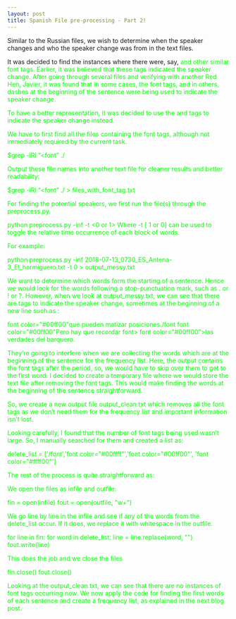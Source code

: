 ```yaml
---
layout: post
title: Spanish File pre-processing - Part 2!
---
```


Similar to the Russian files, we wish to determine when the speaker changes and who the speaker change was from in the text files.

It was decided to find the instances where there were, say, <font color = “#00ff00”> and other similar font tags. Earlier, it was believed that these tags indicated the speaker change. After going through several files and verifying with another Red Hen, Javier, it was found that in some cases, the font tags, and in others, dashes at the beginning of the sentence were being used to indicate the speaker change.

To have a better representation, it was decided to use the <turn> and </turn> tags to indicate the speaker change instead. 

We have to first find all the files containing the font tags, although not immediately required by the current task.

$grep -iRl “<font” ./

Output these file names into another text file for cleaner results and better readability:

$grep -iRl “<font” ./ > files_with_font_tag.txt

For finding the potential speakers, we first run the file(s) through the preprocess.py.

python preprocess.py -inf <input-file-name> -t <0 or 1>
Where -t [ 1 or 0] can be used to toggle the relative time occurrence of each block of words.

For example: 

python preprocess.py -inf 2018-07-13_0730_ES_Antena-3_El_hormiguero.txt -t 0 > output_messy.txt

We want to determine which words form the starting of a sentence. Hence we would look for the words following a stop-punctuation mark, such as . or ! or ?. However, when we look at output_messy.txt, we can see that there are <font> tags to indicate the speaker change, sometimes at the beginning of a new line such as :

font color="#00ff00"que pueden matizar posiciones./font font color="#00ff00"Pero hay que recordar font> font color="#00ff00">las verdades del barquero.

They’re going to interfere when we are collecting the words which are at the beginning of the sentence for the frequency list. Here, the output contains the font tags after the period, so, we would have to skip over them to get to the first word. I decided to create a temporary file where we would store the text file after removing the font tags. This would make finding the words at the beginning of the sentence straightforward.

So, we create a new output file output_clean.txt which removes all the font tags as we don’t need them for the frequency list and important information isn’t lost.

Looking carefully, I found that the number of font tags being used wasn’t large. So, I manually searched for them and created a list as:

delete_list = ['/font','font color="#00ffff"','font color="#00ff00"', 'font color="#ffff00"']

The rest of the process is quite straightforward as:

We open the files as infile and outfile:

fin = open(infile)
fout = open(outfile, "w+")

We go line by line in the infile and see if any of the words from the delete_list occur. If it does, we replace it with whitespace in the outfile.

for line in fin:
    for word in delete_list:
        line = line.replace(word, "")
    fout.write(line)

This does the job and we close the files

fin.close()
fout.close()

Looking at the output_clean.txt, we can see that there are no instances of font tags occurring now. We now apply the code for finding the first words of each sentence and create a frequency list, as explained in the next blog post.
